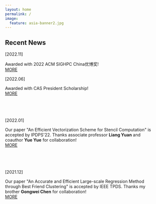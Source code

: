 ```yaml
---
layout: home
permalink: /
image:
  feature: asia-banner2.jpg 
---
```


<div class="tiles">

<div class="tile">
  <h2 class="post-title">Recent News</h2>
  <p class="post-excerpt">[2022.11]</p>
  <p class="post-excerpt">Awarded with 2022 ACM SIGHPC China优博奖! <a href="https://mp.weixin.qq.com/s/AsE3UO6Y1YexOTQ02OarXQ"><br>MORE</a></p>
</div><!-- /.tile -->


<div class="tile">
  <p class="post-excerpt">[2022.06]</p>
  <p class="post-excerpt">Awarded with  CAS President Scholarship!<a href="https://onestop.ucas.ac.cn/home/infob/a26260c0-d90a-4fc0-82ec-7b574e9dcd40/2"><br>MORE</a></p>
</div><!-- /.tile -->



<div class="tile">
  <h2 class="post-title"> &nbsp;</h2>
  <p class="post-excerpt">[2022.01]</p>
  <p class="post-excerpt">Our paper "An Efficient Vectorization Scheme for Stencil Computation" is accepted by IPDPS'22. Thanks associate professor <b>Liang Yuan</b> and coauthor <b>Yue Yue</b> for collaboration!<a href="https://www.likun.tech/news/ipdps22"><br>MORE</a></p>
</div><!-- /.tile -->


<div class="tile">
  <h2 class="post-title"> &nbsp;</h2>
  <p class="post-excerpt">[2021.12]</p>
  <p class="post-excerpt">Our paper "An Accurate and Efficient Large-scale Regression Method through Best Friend Clustering" is accepted by IEEE TPDS. Thanks my brother <b>Gongwei Chen</b> for collaboration! <a href="https://www.likun.tech/news/tpds2021"><br>MORE</a></p>
</div><!-- /.tile -->



</div><!-- /.tiles -->
